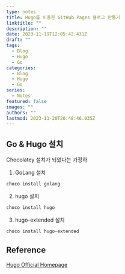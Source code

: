 ```yaml
---
type: notes
title: Hugo를 이용한 GitHub Pages 블로그 만들기
linktitle: ""
description: ""
date: 2023-11-19T12:05:42.431Z
draft: ""
tags:
  - Blog
  - Hugo
  - Go
categories:
  - Blog
  - Hugo
  - Go
series:
  - Notes
featured: false
images: ""
authors: ""
lastmod: 2023-11-20T20:48:46.035Z
---
```


## Go & Hugo 설치

Chocolatey 설치가 되었다는 가정하

1. GoLang 설치

```bash
choco install golang
```

2. hugo 설치

```bash
choco install hugo
```

3. hugo-extended 설치

```bash
choco install hugo-extended
```

## Reference

[Hugo Official Homepage](https://gohugo.io/)
